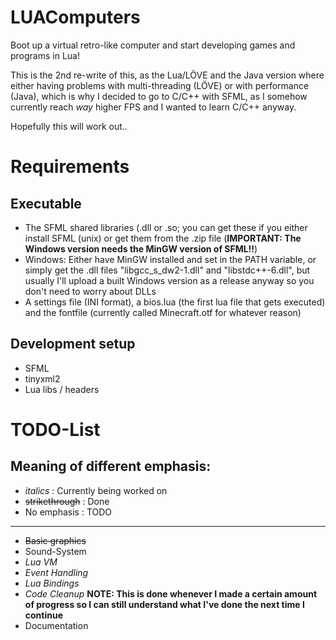 # LUAComputers
Boot up a virtual retro-like computer and start developing games and programs in Lua!



This is the 2nd re-write of this, as the Lua/LÖVE and the Java version where either having problems with multi-threading (LÖVE) or with performance (Java), which is why I decided to go to C/C++ with SFML, as I somehow currently reach _way_ higher FPS and I wanted to learn C/C++ anyway.



Hopefully this will work out..



# Requirements
## Executable
- The SFML shared libraries (.dll or .so; you can get these if you either install SFML (unix) or get them from the .zip file (**IMPORTANT: The Windows version needs the MinGW version of SFML!!**)
- Windows: Either have MinGW installed and set in the PATH variable, or simply get the .dll files "libgcc_s_dw2-1.dll" and "libstdc++-6.dll", but usually I'll upload a built Windows version as a release anyway so you don't need to worry about DLLs
- A settings file (INI format), a bios.lua (the first lua file that gets executed) and the fontfile (currently called Minecraft.otf for whatever reason)



## Development setup
- SFML
- tinyxml2
- Lua libs / headers



# TODO-List

## Meaning of different emphasis:
- _italics_ : Currently being worked on
- ~~strikethrough~~ : Done
- No emphasis : TODO

---

- ~~Basic graphics~~
- Sound-System
- _Lua VM_
- _Event Handling_
- _Lua Bindings_
- _Code Cleanup_		**NOTE: This is done whenever I made a certain amount of progress so I can still understand what I've done the next time I continue**
- Documentation

